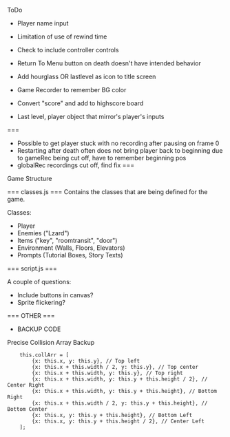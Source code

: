 ToDo
- Player name input
- Limitation of use of rewind time
- Check to include controller controls
- Return To Menu button on death doesn't have intended behavior
- Add hourglass OR lastlevel as icon to title screen
- Game Recorder to remember BG color
- Convert "score" and add to highscore board

- Last level, player object that mirror's player's inputs

===
- Possible to get player stuck with no recording after pausing on frame 0
- Restarting after death often does not bring player back to beginning due to gameRec being cut off, have to remember beginning pos
- globalRec recordings cut off, find fix
===

Game Structure

=== classes.js ===
Contains the classes that are being defined for the game.

Classes:
- Player
- Enemies ("Lzard")
- Items ("key", "roomtransit", "door")
- Environment (Walls, Floors, Elevators)
- Prompts (Tutorial Boxes, Story Texts)


=== script.js ===


A couple of questions:
- Include buttons in canvas?
- Sprite flickering?






=== OTHER ===

- BACKUP CODE

Precise Collision Array Backup

        this.collArr = [
            {x: this.x, y: this.y}, // Top left
            {x: this.x + this.width / 2, y: this.y}, // Top center
            {x: this.x + this.width, y: this.y}, // Top right
            {x: this.x + this.width, y: this.y + this.height / 2}, // Center Right
            {x: this.x + this.width, y: this.y + this.height}, // Bottom Right
            {x: this.x + this.width / 2, y: this.y + this.height}, // Bottom Center
            {x: this.x, y: this.y + this.height}, // Bottom Left
            {x: this.x, y: this.y + this.height / 2}, // Center Left
        ];